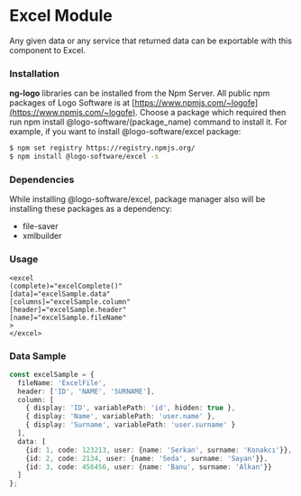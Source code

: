 # Excel Module
Any given data or any service that returned data can be exportable with this component to Excel.

### Installation
**ng-logo** libraries can be installed from the Npm Server. All public npm packages of Logo Software is at [https://www.npmjs.com/~logofe](https://www.npmjs.com/~logofe). 
Choose a package which required then run npm install @logo-software/(package_name) command to install it.
For example, if you want to install @logo-software/excel package:

```bash
$ npm set registry https://registry.npmjs.org/
$ npm install @logo-software/excel -s
```

### Dependencies ###
While installing @logo-software/excel, package manager also will be installing these packages as a dependency:
* file-saver
* xmlbuilder
 
### Usage
````angular2html
<excel
(complete)="excelComplete()"
[data]="excelSample.data"
[columns]="excelSample.column"
[header]="excelSample.header"
[name]="excelSample.fileName"
>
</excel>
```` 

### Data Sample
````typescript
const excelSample = {
  fileName: 'ExcelFile',
  header: ['ID', 'NAME', 'SURNAME'],
  column: [
    { display: 'ID', variablePath: 'id', hidden: true },
    { display: 'Name', variablePath: 'user.name' },
    { display: 'Surname', variablePath: 'user.surname' }
  ],
  data: [
    {id: 1, code: 123213, user: {name: 'Serkan', surname: 'Konakcı'}},
    {id: 2, code: 2134, user: {name: 'Seda', surname: 'Sayan'}},
    {id: 3, code: 456456, user: {name: 'Banu', surname: 'Alkan'}}
  ]
};
````

